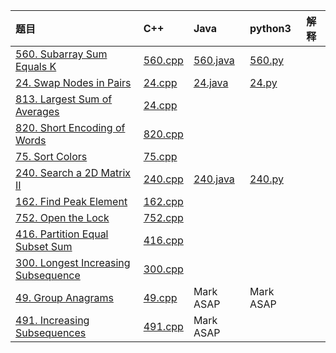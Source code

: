 |题目|C++|Java|python3|解释|
| :---------- | :---------- | :---------- | :---------- | :----------
|[560. Subarray Sum Equals K](https://leetcode.com/problems/subarray-sum-equals-k/description/)|[560.cpp](/C++/560.cpp)|[560.java](/java/560.java)|[560.py](/py/560.py)|
|[24. Swap Nodes in Pairs](https://leetcode.com/problems/swap-nodes-in-pairs/description/)|[24.cpp](/C++/24.cpp)|[24.java](/java/24.java)|[24.py](/py/24.py)|
|[813. Largest Sum of Averages](https://leetcode.com/problems/largest-sum-of-averages/description/)|[24.cpp](/C++/813.cpp)|
|[820. Short Encoding of Words](https://leetcode.com/problems/short-encoding-of-words/description/)|[820.cpp](/C++/820.cpp)|
|[75. Sort Colors](https://leetcode.com/problems/sort-colors/description/)|[75.cpp](/C++/75.cpp)|
|[240. Search a 2D Matrix II](https://leetcode.com/problems/search-a-2d-matrix-ii/description/)|[240.cpp](/C++/240.cpp)|[240.java](/java/240.java)|[240.py](/py/240.py)|
|[162. Find Peak Element](https://leetcode.com/problems/find-peak-element/description/)|[162.cpp](/C++/162.cpp)|
|[752. Open the Lock](https://leetcode.com/problems/open-the-lock/description/)|[752.cpp](/C++/752.cpp)|
|[416. Partition Equal Subset Sum](https://leetcode.com/problems/partition-equal-subset-sum/description/)|[416.cpp](/C++/416.cpp)|
|[300. Longest Increasing Subsequence](https://leetcode.com/problems/longest-increasing-subsequence/description/)|[300.cpp](/C++/300.cpp)|
|[49. Group Anagrams](https://leetcode.com/problems/group-anagrams/description/)|[49.cpp](/C++/49.cpp)|Mark ASAP|Mark ASAP|
|[491. Increasing Subsequences](https://leetcode.com/problems/increasing-subsequences/description/)|[491.cpp](/C++491.cpp)|Mark ASAP|